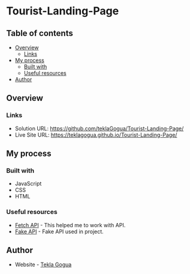 # Tourist-Landing-Page

## Table of contents

- [Overview](#overview)
  - [Links](#links)
- [My process](#my-process)
  - [Built with](#built-with)
  - [Useful resources](#useful-resources)
- [Author](#author)

## Overview

### Links

- Solution URL: https://github.com/teklaGogua/Tourist-Landing-Page/
- Live Site URL: https://teklagogua.github.io/Tourist-Landing-Page/

## My process

### Built with

- JavaScript
- CSS
- HTML

### Useful resources

- [Fetch API](https://developer.mozilla.org/en-US/docs/Web/API/Fetch_API) - This helped me to work with API.
- [Fake API](https://jsonplaceholder.typicode.com/users) - Fake API used in project.

## Author

- Website - [Tekla Gogua](https://github.com/teklaGogua)
